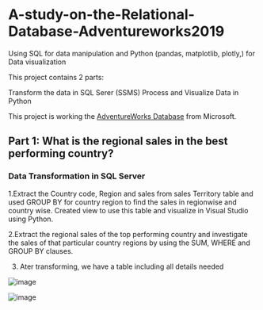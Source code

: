 # A-study-on-the-Relational-Database-Adventureworks2019
Using SQL for data manipulation and Python (pandas, matplotlib, plotly,) for Data visualization

This project contains 2 parts:

Transform the data in SQL Serer (SSMS)
Process and Visualize Data in Python

This project is working the [AdventureWorks Database](https://docs.microsoft.com/en-us/sql/samples/adventureworks-install-configure?view=sql-server-ver16&tabs=ssms) from Microsoft. 

## Part 1: What is the regional sales in the best performing country?

### Data Transformation in SQL Server
1.Extract the Country code, Region and sales from sales Territory table and used GROUP BY for country region to find the sales in regionwise and country wise. Created view to use this table and visualize in Visual Studio using Python.

 2.Extract the regional sales of the top performing country and investigate the sales of that particular country regions by using the SUM, WHERE and GROUP BY clauses.

3. Ater transforming, we have a table including all details needed

![image](https://user-images.githubusercontent.com/108286429/186141846-fb18676b-18a0-4b6d-be1f-2be0489ebdc9.png)

![image](https://user-images.githubusercontent.com/108286429/186141951-0a7964a0-c2f4-4e35-b5a4-26207daf5061.png)

